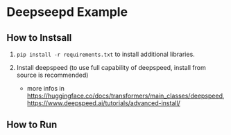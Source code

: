 # Deepseepd Example


## How to Instsall

1. <code>pip install -r requirements.txt</code> to install additional libraries.

2. Install deepspeed (to use full capability of deepspeed, install from source is recommended)
    - more infos in https://huggingface.co/docs/transformers/main_classes/deepspeed, https://www.deepspeed.ai/tutorials/advanced-install/
    
## How to Run

